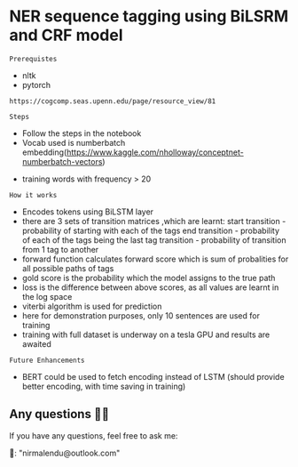 # NER sequence tagging using BiLSRM and CRF model 

```
Prerequistes
```
* nltk
* pytorch

```Data
https://cogcomp.seas.upenn.edu/page/resource_view/81
```

```
Steps
```
* Follow the steps in the notebook
* Vocab used is numberbatch embedding(https://www.kaggle.com/nholloway/conceptnet-numberbatch-vectors)
 + training words with frequency > 20   


```
How it works
```

* Encodes tokens using BiLSTM layer
* there are 3 sets of transition matrices ,which are learnt:
  start transition - probability of starting with each of the tags
  end transition - probability of each of the tags being the last tag
  transition - probability of transition from 1 tag to another
* forward function calculates forward score which is sum of probalities for all possible paths of tags
* gold score is the probability which the model assigns to the true path
* loss is the difference between above scores, as all values are learnt in the log space
* viterbi algorithm is used for prediction
* here for demonstration purposes, only 10 sentences are used for training
* training with full dataset is underway on a tesla GPU and results are awaited

```
Future Enhancements
```
* BERT could be used to fetch encoding instead of LSTM (should provide better encoding, with
 time saving in training)

## Any questions 👨‍💻
<p> If you have any questions, feel free to ask me: </p>
<p> 📧: "nirmalendu@outlook.com"</p>